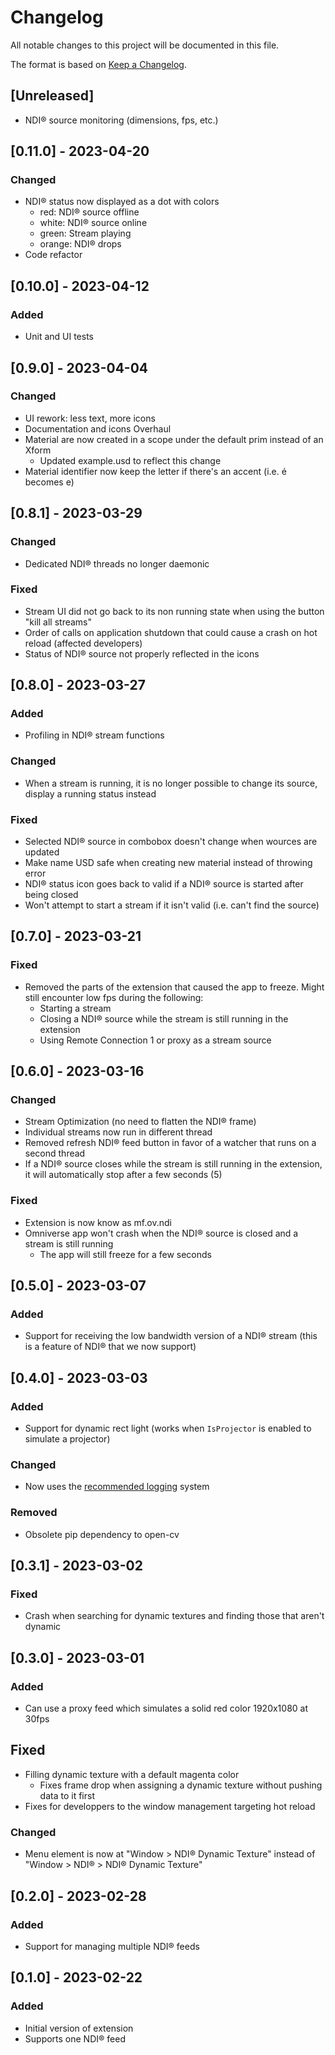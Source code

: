 # Changelog

All notable changes to this project will be documented in this file.

The format is based on [Keep a Changelog](https://keepachangelog.com/en/1.0.0/).

## [Unreleased]
- NDI® source monitoring (dimensions, fps, etc.)

## [0.11.0] - 2023-04-20

### Changed
- NDI® status now displayed as a dot with colors
    - red: NDI® source offline
    - white: NDI® source online
    - green: Stream playing
    - orange: NDI® drops
- Code refactor

## [0.10.0] - 2023-04-12

### Added
- Unit and UI tests

## [0.9.0] - 2023-04-04

### Changed
- UI rework: less text, more icons
- Documentation and icons Overhaul
- Material are now created in a scope under the default prim instead of an Xform
    - Updated example.usd to reflect this change
- Material identifier now keep the letter if there's an accent (i.e. é becomes e)

## [0.8.1] - 2023-03-29

### Changed
- Dedicated NDI® threads no longer daemonic

### Fixed
- Stream UI did not go back to its non running state when using the button "kill all streams"
- Order of calls on application shutdown that could cause a crash on hot reload (affected developers)
- Status of NDI® source not properly reflected in the icons

## [0.8.0] - 2023-03-27

### Added
- Profiling in NDI® stream functions

### Changed
- When a stream is running, it is no longer possible to change its source, display a running status instead

### Fixed
- Selected NDI® source in combobox doesn't change when wources are updated
- Make name USD safe when creating new material instead of throwing error
- NDI® status icon goes back to valid if a NDI® source is started after being closed
- Won't attempt to start a stream if it isn't valid (i.e. can't find the source)

## [0.7.0] - 2023-03-21

### Fixed
- Removed the parts of the extension that caused the app to freeze. Might still encounter low fps during the following:
    - Starting a stream
    - Closing a NDI® source while the stream is still running in the extension
    - Using Remote Connection 1 or proxy as a stream source

## [0.6.0] - 2023-03-16

### Changed
- Stream Optimization (no need to flatten the NDI® frame)
- Individual streams now run in different thread
- Removed refresh NDI® feed button in favor of a watcher that runs on a second thread
- If a NDI® source closes while the stream is still running in the extension, it will automatically stop after a few seconds (5)

### Fixed
- Extension is now know as mf.ov.ndi
- Omniverse app won't crash when the NDI® source is closed and a stream is still running
    - The app will still freeze for a few seconds

## [0.5.0] - 2023-03-07

### Added
- Support for receiving the low bandwidth version of a NDI® stream (this is a feature of NDI® that we now support)

## [0.4.0] - 2023-03-03

### Added
- Support for dynamic rect light (works when `IsProjector` is enabled to simulate a projector)

### Changed
- Now uses the [recommended logging](https://docs.omniverse.nvidia.com/kit/docs/kit-manual/latest/guide/logging.html) system

### Removed
- Obsolete pip dependency to open-cv

## [0.3.1] - 2023-03-02

### Fixed
- Crash when searching for dynamic textures and finding those that aren't dynamic

## [0.3.0] - 2023-03-01

### Added
- Can use a proxy feed which simulates a solid red color 1920x1080 at 30fps

## Fixed
- Filling dynamic texture with a default magenta color
    - Fixes frame drop when assigning a dynamic texture without pushing data to it first
- Fixes for developpers to the window management targeting hot reload

### Changed
- Menu element is now at "Window > NDI® Dynamic Texture" instead of "Window > NDI® > NDI® Dynamic Texture"

## [0.2.0] - 2023-02-28

### Added
- Support for managing multiple NDI® feeds

## [0.1.0] - 2023-02-22

### Added
- Initial version of extension
- Supports one NDI® feed


